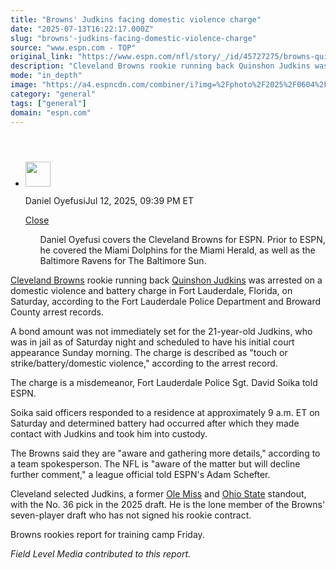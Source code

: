 ```yaml
---
title: "Browns' Judkins facing domestic violence charge"
date: "2025-07-13T16:22:17.000Z"
slug: "browns'-judkins-facing-domestic-violence-charge"
source: "www.espn.com - TOP"
original_link: "https://www.espn.com/nfl/story/_/id/45727275/browns-quinshon-judkins-arrested-battery-domestic-violence-charge-florida"
description: "Cleveland Browns rookie running back Quinshon Judkins was arrested on a domestic violence and battery charge in Fort Lauderdale, Florida, on Saturday, according to the Fort Lauderdale Police Department and Broward County arrest records."
mode: "in_depth"
image: "https://a4.espncdn.com/combiner/i?img=%2Fphoto%2F2025%2F0604%2Fr1502386_1296x729_16%2D9.jpg"
category: "general"
tags: ["general"]
domain: "espn.com"
---
```

<div id="readability-page-1" class="page"><section id="article-feed" data-behavior="author_overlay article_header_news_feed_item_meta article_legal_footer"><article data-id="45727275" data-behavior="story_scroll story_progress" data-src="/nfl/story/_/id/45727275/browns-quinshon-judkins-arrested-battery-domestic-violence-charge-florida"><div><header></header><div><div><ul><li><p><img src="https://a.espncdn.com/combiner/i?img=/i/columnists/full/oyefusi_daniel.png&amp;h=80&amp;w=80&amp;scale=crop" alt="" width="40" height="40"></p><p>Daniel Oyefusi<span>Jul 12, 2025, 09:39 PM ET</span></p><div><p><a href="#">Close</a></p><ul>Daniel Oyefusi covers the Cleveland Browns for ESPN. Prior to ESPN, he covered the Miami Dolphins for the Miami Herald, as well as the Baltimore Ravens for The Baltimore Sun.</ul></div></li></ul></div><p><a data-clubhouse-guid="539babc5-e5fb-753b-8ae1-c15032a91ef4" href="https://www.espn.com/nfl/team/_/name/cle/cleveland-browns">Cleveland Browns</a> rookie running back <a data-player-guid="d5a1025a-0474-3cc4-90d2-99ebf41df879" href="https://www.espn.com/nfl/player/_/id/4685702/quinshon-judkins">Quinshon Judkins</a> was arrested on a domestic violence and battery charge in Fort Lauderdale, Florida, on Saturday, according to the Fort Lauderdale Police Department and Broward County arrest records.</p><p>A bond amount was not immediately set for the 21-year-old Judkins, who was in jail as of Saturday night and scheduled to have his initial court appearance Sunday morning. The charge is described as "touch or strike/battery/domestic violence," according to the arrest record.</p><p>The charge is a misdemeanor, Fort Lauderdale Police Sgt. David Soika told ESPN.</p><p>Soika said officers responded to a residence at approximately 9 a.m. ET on Saturday and determined battery had occurred after which they made contact with Judkins and took him into custody.</p><p>The Browns said they are "aware and gathering more details," according to a team spokesperson. The NFL is "aware of the matter but will decline further comment," a league official told ESPN's Adam Schefter.</p><p>Cleveland selected Judkins, a former <a href="https://www.espn.com/college-football/team/_/id/145/ole-miss-rebels">Ole Miss</a> and <a href="https://www.espn.com/college-football/team/_/id/194/ohio-state-buckeyes">Ohio State</a> standout, with the No. 36 pick in the 2025 draft. He is the lone member of the Browns' seven-player draft who has not signed his rookie contract.</p><p>Browns rookies report for training camp Friday.</p><p><em>Field Level Media contributed to this report.</em></p>
</div></div></article></section></div>